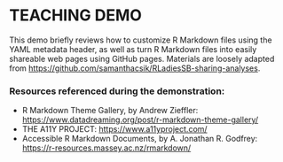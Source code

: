 # TEACHING DEMO

This demo briefly reviews how to customize R Markdown files using the YAML metadata header, as well as turn R Markdown files into easily shareable web pages using GitHub pages. Materials are loosely adapted from https://github.com/samanthacsik/RLadiesSB-sharing-analyses.

### Resources referenced during the demonstration: 

- R Markdown Theme Gallery, by Andrew Zieffler: https://www.datadreaming.org/post/r-markdown-theme-gallery/ 
- THE A11Y PROJECT: https://www.a11yproject.com/
- Accessible R Markdown Documents, by A. Jonathan R. Godfrey: https://r-resources.massey.ac.nz/rmarkdown/